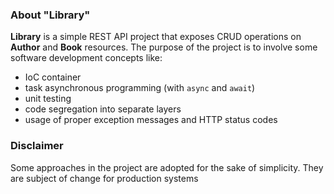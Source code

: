 ### About "Library"
**Library** is a simple REST API project that exposes CRUD operations on **Author** and **Book** resources. The purpose of the project is to involve some software development concepts like:
- IoC container
- task asynchronous programming (with ```async``` and ```await```)
- unit testing
- code segregation into separate layers
- usage of proper exception messages and HTTP status codes

### Disclaimer
Some approaches in the project are adopted for the sake of simplicity. They are subject of change for production systems